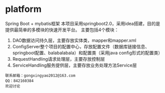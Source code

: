 # platform
Spring Boot + mybatis框架
本项目采用springboot2.0，采用idea搭建，目的是提供最简单的多模块的快速开发平台。
主要包括4个模块：
1. DAO数据访问持久层，主要存放实体类，mapper和mapper.xml
2. ConfigServer整个项目的配置中心，存放配置文件（数据库链接信息、springboot配置、balabalabala）和配置类（采用java config形式的配置类）
3. RequestHandling请求处理层，主要存放控制层
4. ServiceHandling服务提供层，主要存放业务处理方法Service层
``` 
联系邮箱：gongxingyao2012@163.com
QQ：842160384
欢迎讨论
